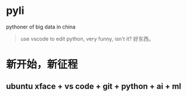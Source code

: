 # pyli
pythoner of big data in china

> use vscode to edit python, very funny, isn't it?
> 好东西。

# 新开始，新征程
## ubuntu xface + vs code + git + python + ai + ml